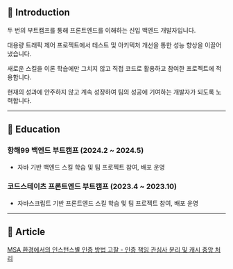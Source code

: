 <!--
<img src="https://capsule-render.vercel.app/api?type=waving&color=0:a4c8eb,10:53a0ec,30:0080ff,75:1466b8,100:1d5286&height=120&section=header&text=&fontSize=0" width="100%"/>

<p align="center">
  <img src="https://readme-typing-svg.demolab.com/?lines=Welcome+To+My+Sea!;My+Name+is+Jun!;Scientia+Potentia+Est!&font=Fira%20Code&center=true&width=380&height=50&duration=4000&pause=1000" alt="Example Usage - README Typing SVG">
</p>
-->

<br />

## 💬 Introduction

두 번의 부트캠프를 통해 프론트엔드를 이해하는 신입 백엔드 개발자입니다.

대용량 트래픽 제어 프로젝트에서 테스트 및 아키텍처 개선을 통한 성능 향상을 이끌어냈습니다.

새로운 스킬을 이론 학습에만 그치지 않고 직접 코드로 활용하고 참여한 프로젝트에 적용합니다.

현재의 성과에 안주하지 않고 계속 성장하여 팀의 성공에 기여하는 개발자가 되도록 노력합니다.

---

## 📕 Education

### 항해99 백엔드 부트캠프 (2024.2 ~ 2024.5)
- 자바 기반 백엔드 스킬 학습 및 팀 프로젝트 참여, 배포 운영
### 코드스테이츠 프론트엔드 부트캠프 (2023.4 ~ 2023.10)
- 자바스크립트 기반 프론트엔드 스킬 학습 및 팀 프로젝트 참여, 배포 운영

---

## 📝 Article
[MSA 환경에서의 인스턴스별 인증 방법 고찰 - 인증 책임 관심사 분리 및 캐시 중앙 처리](https://velog.io/@kim00ngjun_0112/%EC%8B%A4%EC%8B%9C%EA%B0%84-%ED%86%B5%EC%8B%A0-%ED%8A%B8%EB%9E%98%ED%94%BD-%EC%A0%9C%EC%96%B46-MSA-Instance-User-Auth)

<!--
<img src="https://img.shields.io/badge/Java-ED8B00?style=for-the-badge&logo=java&logoColor=white"/> <img src="https://img.shields.io/badge/-Spring-6DB33F?style=for-the-badge&logo=Spring&logoColor=white"/> <img src="https://img.shields.io/badge/Spring_Boot-F2F4F9?style=for-the-badge&logo=spring-boot" /> <img alt="mysql" src="https://img.shields.io/badge/MySQL-005C84?style=for-the-badge&logo=mysql&logoColor=white"> 

<img src="https://img.shields.io/badge/-HTML-E34F26?style=for-the-badge&logo=HTML&logoColor=white"/> <img src="https://img.shields.io/badge/-CSS-1572B6?style=for-the-badge&logo=CSS&logoColor=white"/> <img src="https://img.shields.io/badge/-JavaScript-F7DF1E?style=for-the-badge&logo=Javascript&logoColor=white"/> <img src="https://img.shields.io/badge/-TypeScript-3178C6?style=for-the-badge&logo=TypeScript&logoColor=white"/>

<img src="https://img.shields.io/badge/-React-61DAFB?style=for-the-badge&logo=React&logoColor=white"/> <img src="https://img.shields.io/badge/-Redux-764ABC?style=for-the-badge&logo=Redux&logoColor=white"/> <img src="https://img.shields.io/badge/styled--components-DB7093?style=for-the-badge&logo=styled-components&logoColor=white" /> 
-->

<!--
---

## 📈 Statistics

<br />

<p align="center">
  <img src="https://github-readme-stats.vercel.app/api/top-langs/?username=kimD0ngjun&exclude_repo=kimD0ngjun.github.io&layout=compact&theme=dark" height="170px" />&nbsp;&nbsp;
  <img src="https://github-readme-stats.vercel.app/api?username=kimD0ngjun&show_icons=true&theme=radical" height="170px" />
</p>

<br />
<br />

-->

<!--
**kimD0ngjun/kimD0ngjun** is a ✨ _special_ ✨ repository because its `README.md` (this file) appears on your GitHub profile.

Here are some ideas to get you started:

- 🔭 I’m currently working on ...
- 🌱 I’m currently learning ...
- 👯 I’m looking to collaborate on ...
- 🤔 I’m looking for help with ...
- 💬 Ask me about ...
- 📫 How to reach me: ...
- 😄 Pronouns: ...
- ⚡ Fun fact: ...
-->
